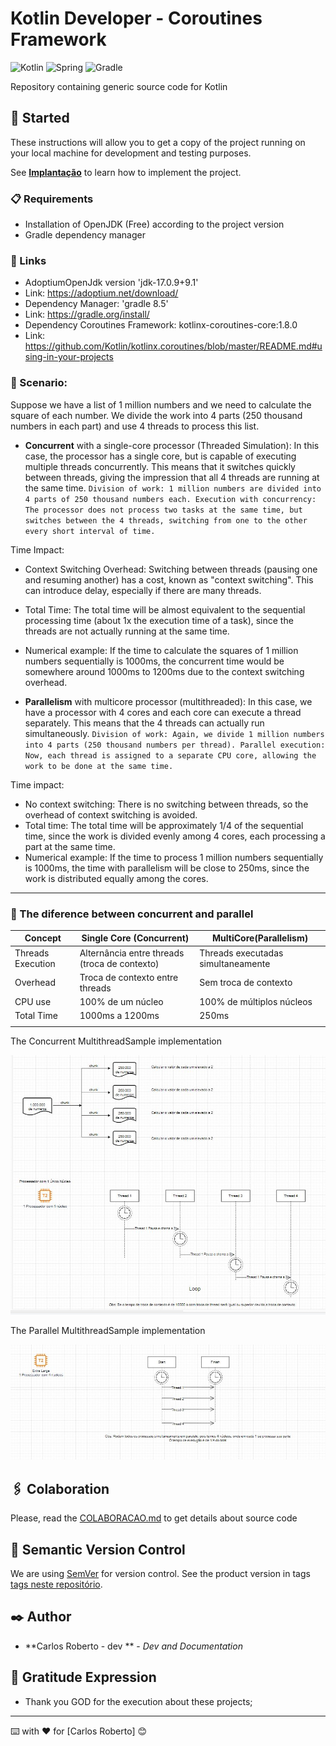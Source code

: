 # Kotlin Developer - Coroutines Framework
![Kotlin](https://img.shields.io/badge/kotlin-%237F52FF.svg?style=for-the-badge&logo=kotlin&logoColor=white)
![Spring](https://img.shields.io/badge/springboot-%236DB33F.svg?style=for-the-badge&logo=spring&logoColor=white)
![Gradle](https://img.shields.io/badge/Gradle-02303A.svg?style=for-the-badge&logo=Gradle&logoColor=white)

Repository containing generic source code for Kotlin

## 🚀 Started

These instructions will allow you to get a copy of the project running on your local machine for development and testing purposes.

See **[Implantação](#-implanta%C3%A7%C3%A3o)** to learn how to implement the project.

### 📋 Requirements

- Installation of OpenJDK (Free) according to the project version
- Gradle dependency manager

### 🔧 Links
- AdoptiumOpenJdk version 'jdk-17.0.9+9.1'
- Link: https://adoptium.net/download/
- Dependency Manager: 'gradle 8.5'
- Link: https://gradle.org/install/
- Dependency Coroutines Framework: kotlinx-coroutines-core:1.8.0
- Link: https://github.com/Kotlin/kotlinx.coroutines/blob/master/README.md#using-in-your-projects



### 🚨 Scenario:

Suppose we have a list of 1 million numbers and we need to calculate the square of each number. We divide the work into 4 parts (250 thousand numbers in each part) and use 4 threads to process this list.
- **Concurrent** with a single-core processor (Threaded Simulation):
  In this case, the processor has a single core, but is capable of executing multiple threads concurrently. This means that it switches quickly between threads, giving the impression that all 4 threads are running at the same time. `Division of work: 1 million numbers are divided into 4 parts of 250 thousand numbers each. Execution with concurrency: The processor does not process two tasks at the same time, but switches between the 4 threads, switching from one to the other every short interval of time.`

Time Impact:
- Context Switching Overhead: Switching between threads (pausing one and resuming another) has a cost, known as "context switching". This can introduce delay, especially if there are many threads.
- Total Time: The total time will be almost equivalent to the sequential processing time (about 1x the execution time of a task), since the threads are not actually running at the same time.
- Numerical example: If the time to calculate the squares of 1 million numbers sequentially is 1000ms, the concurrent time would be somewhere around 1000ms to 1200ms due to the context switching overhead.

- **Parallelism** with multicore processor (multithreaded): In this case, we have a processor with 4 cores and each core can execute a thread separately. This means that the 4 threads can actually run simultaneously. `Division of work: Again, we divide 1 million numbers into 4 parts (250 thousand numbers per thread). Parallel execution: Now, each thread is assigned to a separate CPU core, allowing the work to be done at the same time.`

Time impact:
- No context switching: There is no switching between threads, so the overhead of context switching is avoided.
- Total time: The total time will be approximately 1/4 of the sequential time, since the work is divided evenly among 4 cores, each processing a part at the same time.
- Numerical example:
  If the time to process 1 million numbers sequentially is 1000ms, the time with parallelism will be close to 250ms, since the work is distributed equally among the cores.

---

### 🔧 The diference between concurrent and parallel

| Concept           | Single Core (Concurrent)                      | MultiCore(Parallelism)             | 
|-------------------|-----------------------------------------------|------------------------------------|
| Threads Execution | Alternância entre threads (troca de contexto) | Threads executadas simultaneamente |
| Overhead          | Troca de contexto entre threads               | Sem troca de contexto              |
| CPU use           | 100% de um núcleo                             | 100% de múltiplos núcleos          |
| Total Time        | 1000ms a 1200ms                               | 250ms                              |
|                   |                                               |                                    |

The Concurrent MultithreadSample implementation

<p align="center">
  <img src= "https://github.com/CarlosRobertoMedeiros/repo-kotlin-developer/blob/main/fundamentals/coroutines-framework/src/main/kotlin/br/com/roberto/kotlin/coroutines_framework/za/ConcurrentMultithread.jpg" />
</p>

The Parallel MultithreadSample implementation

<p align="center">
  <img src= "https://github.com/CarlosRobertoMedeiros/repo-kotlin-developer/blob/main/fundamentals/coroutines-framework/src/main/kotlin/br/com/roberto/kotlin/coroutines_framework/za/ParallelMultithread.jpg" />
</p>

## 🖇️ Colaboration

Please, read the [COLABORACAO.md](https://gist.github.com/usuario/linkParaInfoSobreContribuicoes) to get details about source code

## 📌 Semantic Version Control

We are using [SemVer](http://semver.org/) for version control. See the product version in tags [tags neste repositório](https://github.com/suas/tags/do/projeto).

## ✒️ Author

* **Carlos Roberto - dev ** - *Dev and Documentation*

## 🎁 Gratitude Expression

* Thank you GOD for the execution about these projects;

---
⌨️ with ❤️ for [Carlos Roberto] 😊

